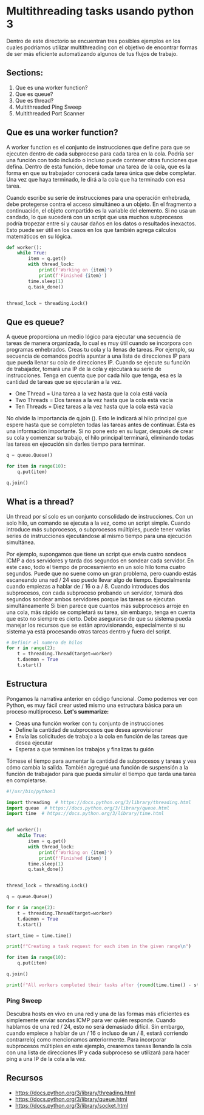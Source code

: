 # Multithreading tasks usando python 3

Dentro de este directorio se encuentran tres posibles ejemplos en los cuales podriamos utilizar multithreading con el
objetivo de encontrar formas de ser más eficiente automatizando algunos de tus flujos de trabajo.

## Sections:

1. Que es una worker function?
2. Que es queue?
3. Que es thread?
4. Multithreaded Ping Sweep
5. Multithreaded Port Scanner

## Que es una worker function?

A worker function es el conjunto de instrucciones que define para que se ejecuten dentro de cada subproceso para cada
tarea en la cola. Podría ser una función con todo incluido o incluso puede contener otras funciones que defina. Dentro
de esta función, debe tomar una tarea de la cola, que es la forma en que su trabajador conocerá cada tarea única que
debe completar. Una vez que haya terminado, le dirá a la cola que ha terminado con esa tarea.

Cuando escribe su serie de instrucciones para una operación enhebrada, debe protegerse contra el acceso simultáneo a un
objeto. En el fragmento a continuación, el objeto compartido es la variable del elemento. Si no usa un candado, lo que
sucederá con un script que usa muchos subprocesos podría tropezar entre sí y causar daños en los datos o resultados
inexactos. Esto puede ser útil en los casos en los que también agrega cálculos matemáticos en su lógica.

```python
def worker():
    while True:
        item = q.get()
        with thread_lock:
            print(f'Working on {item}')
            print(f'Finished {item}')
        time.sleep(1)
        q.task_done()


thread_lock = threading.Lock()
 ```

## Que es queue?

A queue proporciona un medio lógico para ejecutar una secuencia de tareas de manera organizada, lo cual es muy útil
cuando se incorpora con programas enhebrados. Creas tu cola y la llenas de tareas. Por ejemplo, su secuencia de comandos
podría apuntar a una lista de direcciones IP para que pueda llenar su cola de direcciones IP. Cuando se ejecute su
función de trabajador, tomará una IP de la cola y ejecutará su serie de instrucciones. Tenga en cuenta que por cada hilo
que tenga, esa es la cantidad de tareas que se ejecutarán a la vez.

* One Thread = Una tarea a la vez hasta que la cola está vacía
* Two Threads = Dos tareas a la vez hasta que la cola está vacía
* Ten Threads = Diez tareas a la vez hasta que la cola está vacía

No olvide la importancia de q.join (). Esto le indicará al hilo principal que espere hasta que se completen todas las
tareas antes de continuar. Ésta es una información importante. Si no pone esto en su lugar, después de crear su cola y
comenzar su trabajo, el hilo principal terminará, eliminando todas las tareas en ejecución sin darles tiempo para
terminar.

```python
q = queue.Queue()

for item in range(10):
    q.put(item)

q.join()
```

## What is a thread?

Un thread por sí solo es un conjunto consolidado de instrucciones. Con un solo hilo, un comando se ejecuta a la vez,
como un script simple. Cuando introduce más subprocesos, o subprocesos múltiples, puede tener varias series de
instrucciones ejecutándose al mismo tiempo para una ejecución simultánea.

Por ejemplo, supongamos que tiene un script que envía cuatro sondeos ICMP a dos servidores y tarda dos segundos en
sondear cada servidor. En este caso, todo el tiempo de procesamiento en un solo hilo toma cuatro segundos. Puede que no
suene como un gran problema, pero cuando estás escaneando una red / 24 eso puede llevar algo de tiempo. Especialmente
cuando empiezas a hablar de / 16 o a / 8. Cuando introduces dos subprocesos, con cada subproceso probando un servidor,
tomará dos segundos sondear ambos servidores porque las tareas se ejecutan simultáneamente Si bien parece que cuantos
más subprocesos arroje en una cola, más rápido se completará su tarea, sin embargo, tenga en cuenta que esto no siempre
es cierto. Debe asegurarse de que su sistema pueda manejar los recursos que se están aprovisionando, especialmente si su
sistema ya está procesando otras tareas dentro y fuera del script.

```python
# Definir el numero de hilos
for r in range(2):
    t = threading.Thread(target=worker)
    t.daemon = True
    t.start()
```

## Estructura

Pongamos la narrativa anterior en código funcional. Como podemos ver con Python, es muy fácil crear usted mismo una
estructura básica para un proceso multiproceso.
**Let's summarize:**

* Creas una función worker con tu conjunto de instrucciones
* Define la cantidad de subprocesos que desea aprovisionar
* Envía las solicitudes de trabajo a la cola en función de las tareas que desea ejecutar
* Esperas a que terminen los trabajos y finalizas tu guión

Tómese el tiempo para aumentar la cantidad de subprocesos y tareas y vea cómo cambia la salida. También agregué una
función de suspensión a la función de trabajador para que pueda simular el tiempo que tarda una tarea en completarse.

```python
#!/usr/bin/python3

import threading  # https://docs.python.org/3/library/threading.html
import queue  # https://docs.python.org/3/library/queue.html
import time  # https://docs.python.org/3/library/time.html


def worker():
    while True:
        item = q.get()
        with thread_lock:
            print(f'Working on {item}')
            print(f'Finished {item}')
        time.sleep(1)
        q.task_done()


thread_lock = threading.Lock()

q = queue.Queue()

for r in range(2):
    t = threading.Thread(target=worker)
    t.daemon = True
    t.start()

start_time = time.time()

print(f"Creating a task request for each item in the given range\n")

for item in range(10):
    q.put(item)

q.join()

print(f"All workers completed their tasks after {round(time.time() - start_time, 2)} seconds")

```

### Ping Sweep

Descubra hosts en vivo en una red y una de las formas más eficientes es simplemente enviar sondas ICMP para ver quién
responde. Cuando hablamos de una red / 24, esto no será demasiado difícil. Sin embargo, cuando empiece a hablar de un /
16 o incluso de un / 8, estará corriendo contrarreloj como mencionamos anteriormente. Para incorporar subprocesos
múltiples en este ejemplo, crearemos tareas llenando la cola con una lista de direcciones IP y cada subproceso se
utilizará para hacer ping a una IP de la cola a la vez.

## Recursos

* https://docs.python.org/3/library/threading.html
* https://docs.python.org/3/library/queue.html
* https://docs.python.org/3/library/socket.html

